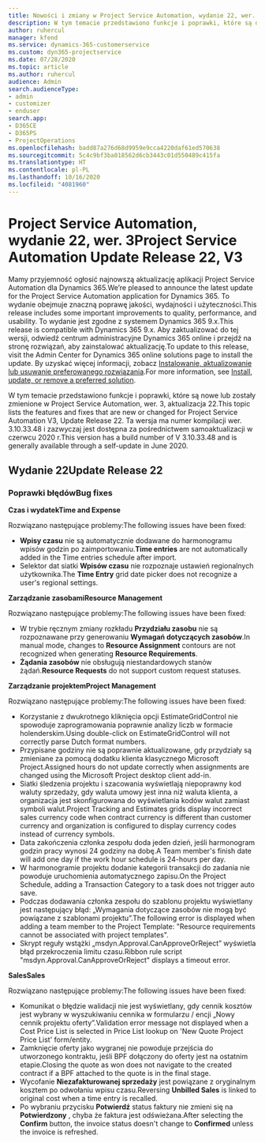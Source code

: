 ```yaml
---
title: Nowości i zmiany w Project Service Automation, wydanie 22, wer. 3
description: W tym temacie przedstawiono funkcje i poprawki, które są dostepne w Project Service Automation, aktualizacja 22, wer. 3.
author: ruhercul
manager: kfend
ms.service: dynamics-365-customerservice
ms.custom: dyn365-projectservice
ms.date: 07/28/2020
ms.topic: article
ms.author: ruhercul
audience: Admin
search.audienceType:
- admin
- customizer
- enduser
search.app:
- D365CE
- D365PS
- ProjectOperations
ms.openlocfilehash: badd87a276d68d9959e9cca4220daf61ed570638
ms.sourcegitcommit: 5c4c9bf3ba018562d6cb3443c01d550489c415fa
ms.translationtype: HT
ms.contentlocale: pl-PL
ms.lasthandoff: 10/16/2020
ms.locfileid: "4081960"
---
```

# <a name="project-service-automation-update-release-22-v3"></a><span data-ttu-id="44188-103">Project Service Automation, wydanie 22, wer. 3</span><span class="sxs-lookup"><span data-stu-id="44188-103">Project Service Automation Update Release 22, V3</span></span>

<span data-ttu-id="44188-104">Mamy przyjemność ogłosić najnowszą aktualizację aplikacji Project Service Automation dla Dynamics 365.</span><span class="sxs-lookup"><span data-stu-id="44188-104">We’re pleased to announce the latest update for the Project Service Automation application for Dynamics 365.</span></span> <span data-ttu-id="44188-105">To wydanie obejmuje znaczną poprawę jakości, wydajności i użyteczności.</span><span class="sxs-lookup"><span data-stu-id="44188-105">This release includes some important improvements to quality, performance, and usability.</span></span> <span data-ttu-id="44188-106">To wydanie jest zgodne z systemem Dynamics 365 9.x.</span><span class="sxs-lookup"><span data-stu-id="44188-106">This release is compatible with Dynamics 365 9.x.</span></span> <span data-ttu-id="44188-107">Aby zaktualizować do tej wersji, odwiedź centrum administracyjne Dynamics 365 online i przejdź na stronę rozwiązań, aby zainstalować aktualizację.</span><span class="sxs-lookup"><span data-stu-id="44188-107">To update to this release, visit the Admin Center for Dynamics 365 online solutions page to install the update.</span></span> <span data-ttu-id="44188-108">By uzyskać więcej informacji, zobacz [Instalowanie, aktualizowanie lub usuwanie preferowanego rozwiązania](https://docs.microsoft.com/power-platform/admin/install-remove-preferred-solution).</span><span class="sxs-lookup"><span data-stu-id="44188-108">For more information, see [Install, update, or remove a preferred solution](https://docs.microsoft.com/power-platform/admin/install-remove-preferred-solution).</span></span>

<span data-ttu-id="44188-109">W tym temacie przedstawiono funkcje i poprawki, które są nowe lub zostały zmienione w Project Service Automation, wer. 3, aktualizacja 22.</span><span class="sxs-lookup"><span data-stu-id="44188-109">This topic lists the features and fixes that are new or changed for Project Service Automation V3, Update Release 22.</span></span> <span data-ttu-id="44188-110">Ta wersja ma numer kompilacji wer. 3.10.33.48 i zazwyczaj jest dostępna za pośrednictwem samoaktualizacji w czerwcu 2020 r.</span><span class="sxs-lookup"><span data-stu-id="44188-110">This version has a build number of V 3.10.33.48 and is generally available through a self-update in June 2020.</span></span>

## <a name="update-release-22"></a><span data-ttu-id="44188-111">Wydanie 22</span><span class="sxs-lookup"><span data-stu-id="44188-111">Update Release 22</span></span>

### <a name="bug-fixes"></a><span data-ttu-id="44188-112">Poprawki błędów</span><span class="sxs-lookup"><span data-stu-id="44188-112">Bug fixes</span></span>



<span data-ttu-id="44188-113">**Czas i wydatek**</span><span class="sxs-lookup"><span data-stu-id="44188-113">**Time and Expense**</span></span>

<span data-ttu-id="44188-114">Rozwiązano następujące problemy:</span><span class="sxs-lookup"><span data-stu-id="44188-114">The following issues have been fixed:</span></span>

- <span data-ttu-id="44188-115">**Wpisy czasu** nie są automatycznie dodawane do harmonogramu wpisów godzin po zaimportowaniu.</span><span class="sxs-lookup"><span data-stu-id="44188-115">**Time entries** are not automatically added in the Time entries schedule after import.</span></span>
- <span data-ttu-id="44188-116">Selektor dat siatki **Wpisów czasu** nie rozpoznaje ustawień regionalnych użytkownika.</span><span class="sxs-lookup"><span data-stu-id="44188-116">The **Time Entry** grid date picker does not recognize a user's regional settings.</span></span>

<span data-ttu-id="44188-117">**Zarządzanie zasobami**</span><span class="sxs-lookup"><span data-stu-id="44188-117">**Resource Management**</span></span>

<span data-ttu-id="44188-118">Rozwiązano następujące problemy:</span><span class="sxs-lookup"><span data-stu-id="44188-118">The following issues have been fixed:</span></span>

- <span data-ttu-id="44188-119">W trybie ręcznym zmiany rozkładu **Przydziału zasobu** nie są rozpoznawane przy generowaniu **Wymagań dotyczących zasobów**.</span><span class="sxs-lookup"><span data-stu-id="44188-119">In manual mode, changes to **Resource Assignment** contours are not recognized when generating **Resource Requirements**.</span></span>
- <span data-ttu-id="44188-120">**Żądania zasobów** nie obsługują niestandardowych stanów żądań.</span><span class="sxs-lookup"><span data-stu-id="44188-120">**Resource Requests** do not support custom request statuses.</span></span>

<span data-ttu-id="44188-121">**Zarządzanie projektem**</span><span class="sxs-lookup"><span data-stu-id="44188-121">**Project Management**</span></span>

<span data-ttu-id="44188-122">Rozwiązano następujące problemy:</span><span class="sxs-lookup"><span data-stu-id="44188-122">The following issues have been fixed:</span></span>

- <span data-ttu-id="44188-123">Korzystanie z dwukrotnego kliknięcia opcji EstimateGridControl nie spowoduje zaprogramowania poprawnie analizy liczb w formacie holenderskim.</span><span class="sxs-lookup"><span data-stu-id="44188-123">Using double-click on EstimateGridControl will not correctly parse Dutch format numbers.</span></span>
- <span data-ttu-id="44188-124">Przypisane godziny nie są poprawnie aktualizowane, gdy przydziały są zmieniane za pomocą dodatku klienta klasycznego Microsoft Project.</span><span class="sxs-lookup"><span data-stu-id="44188-124">Assigned hours do not update correctly when assignments are changed using the Microsoft Project desktop client add-in.</span></span>
- <span data-ttu-id="44188-125">Siatki śledzenia projektu i szacowania wyświetlają niepoprawny kod waluty sprzedaży, gdy waluta umowy jest inna niż waluta klienta, a organizacja jest skonfigurowana do wyświetlania kodów walut zamiast symboli walut.</span><span class="sxs-lookup"><span data-stu-id="44188-125">Project Tracking and Estimates grids display incorrect sales currency code when contract currency is different than customer currency and organization is configured to display currency codes instead of currency symbols.</span></span>
- <span data-ttu-id="44188-126">Data zakończenia członka zespołu doda jeden dzień, jeśli harmonogram godzin pracy wynosi 24 godziny na dobę.</span><span class="sxs-lookup"><span data-stu-id="44188-126">A Team member's finish date will add one day if the work hour schedule is 24-hours per day.</span></span>
- <span data-ttu-id="44188-127">W harmonogramie projektu dodanie kategorii transakcji do zadania nie powoduje uruchomienia automatycznego zapisu.</span><span class="sxs-lookup"><span data-stu-id="44188-127">On the Project Schedule, adding a Transaction Category to a task does not trigger auto save.</span></span>
- <span data-ttu-id="44188-128">Podczas dodawania członka zespołu do szablonu projektu wyświetlany jest następujący błąd: „Wymagania dotyczące zasobów nie mogą być powiązane z szablonami projektu”.</span><span class="sxs-lookup"><span data-stu-id="44188-128">The following error is displayed when adding a team member to the Project Template: "Resource requirements cannot be associated with project templates".</span></span> 
- <span data-ttu-id="44188-129">Skrypt reguły wstążki „msdyn.Approval.CanApproveOrReject” wyświetla błąd przekroczenia limitu czasu.</span><span class="sxs-lookup"><span data-stu-id="44188-129">Ribbon rule script "msdyn.Approval.CanApproveOrReject" displays a timeout error.</span></span>

<span data-ttu-id="44188-130">**Sales**</span><span class="sxs-lookup"><span data-stu-id="44188-130">**Sales**</span></span>

<span data-ttu-id="44188-131">Rozwiązano następujące problemy:</span><span class="sxs-lookup"><span data-stu-id="44188-131">The following issues have been fixed:</span></span>

- <span data-ttu-id="44188-132">Komunikat o błędzie walidacji nie jest wyświetlany, gdy cennik kosztów jest wybrany w wyszukiwaniu cennika w formularzu / encji „Nowy cennik projektu oferty”.</span><span class="sxs-lookup"><span data-stu-id="44188-132">Validation error message not displayed when a Cost Price List is selected in Price List lookup on 'New Quote Project Price List' form/entity.</span></span>
- <span data-ttu-id="44188-133">Zamknięcie oferty jako wygranej nie powoduje przejścia do utworzonego kontraktu, jeśli BPF dołączony do oferty jest na ostatnim etapie.</span><span class="sxs-lookup"><span data-stu-id="44188-133">Closing the quote as won does not navigate to the created contract if a BPF attached to the quote is in the final stage.</span></span>
- <span data-ttu-id="44188-134">Wycofanie **Niezafakturowanej sprzedaży** jest powiązane z oryginalnym kosztem po odwołaniu wpisu czasu.</span><span class="sxs-lookup"><span data-stu-id="44188-134">Reversing **Unbilled Sales** is linked to original cost when a time entry is recalled.</span></span>
- <span data-ttu-id="44188-135">Po wybraniu przycisku **Potwierdź** status faktury nie zmieni się na **Potwierdzony** , chyba że faktura jest odświeżana.</span><span class="sxs-lookup"><span data-stu-id="44188-135">After selecting the **Confirm** button, the invoice status doesn't change to **Confirmed** unless the invoice is refreshed.</span></span>
